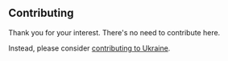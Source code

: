 ## Contributing

Thank you for your interest.
There's no need to contribute here.

Instead, please consider [contributing to Ukraine](https://u24.gov.ua).

